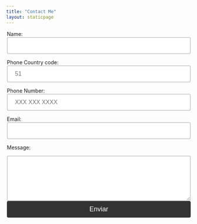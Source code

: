 ```yaml
---
title: "Contact Me"
layout: staticpage
---
```


<style>
  /* Estilos para el formulario */
  form {
    width: 500px; /* Ancho del formulario */
    margin: 0 auto; /* Centramos el formulario */
  }

  /* Estilos para los campos del formulario */
  input, textarea {
    width: 100%; /* Hacemos que los campos ocupen todo el ancho del formulario */
    padding: 12px 20px; /* Espacio interno para los campos */
    box-sizing: border-box; /* Ajustamos el tamaño de los campos a su contenido */
    border: 2px solid #ccc; /* Borde delgada y gris para los campos */
    border-radius: 4px; /* Esquinas redondeadas para los campos */
    font-size: 16px; /* Tamaño de la fuente para los campos */
    color: #333; /* Color de la fuente para los campos */
  }

  /* Estilos para el botón de envío */
  input[type="submit"] {
    width: 100%; /* Hacemos que el botón ocupe todo el ancho del formulario */
    background-color: #333; /* Color de fondo para el botón */
    color: #fff; /* Color de la fuente para el botón */
    font-size: 18px; /* Tamaño de la fuente para el botón */
    padding: 12px 20px; /* Espacio interno para el botón */
    border: none; /* Sin borde para el botón */
    border-radius: 4px; /* Esquinas redondeadas para el botón */
    cursor: pointer; /* Puntero del mouse al pasar por encima del botón */
  }
</style>

<!-- Formulario de contacto -->
<form>
  <!-- Campo para el nombre -->
  <label for="name">Name:</label><br>
  <input type="text" id="name" name="name"><br>

<!-- Campo para el código del país -->
<label for="country-code">Phone Country code:</label><br>
<input type="text" id="country-code" name="country-code" placeholder="51"><br>

<!-- Campo para el número de celular con código del país -->
<label for="phone">Phone Number:</label><br>
<input type="tel" id="phone" name="phone" placeholder="XXX XXX XXXX"><br>

  <!-- Campo para el correo electrónico -->
  <label for="email">Email:</label><br>
  <input type="email" id="email" name="email"><br>

  <!-- Campo para el mensaje -->
  <label for="message">Message:</label><br>
  <textarea id="message" name="message" rows="5" maxlength="500"></textarea><br>

  <!-- Botón de envío -->
  <input type="submit" value="Enviar">

</form>

<script>
  // Obtenemos el formulario
  const form = document.querySelector('form');

  // Agregamos un manejador de eventos para el evento submit del formulario
  form.addEventListener('submit', function(event) {
    // Prevenimos el comportamiento por defecto del formulario (recargar la página)
    event.preventDefault();

    // Obtenemos los datos del formulario
    const data = new FormData(form);
 
    // Creamos una solicitud HTTP POST hacia el script que procesará la información del formulario
    const request = new XMLHttpRequest();
    request.open('POST', 'http://144.22.34.252/blog/receive_message');
    request.send(data);

    // Cuando la solicitud termine, verificamos si el servidor ha devuelto una respuesta positiva
    request.addEventListener('load', function() {
      if (request.status === 200) {
        // Si el servidor ha devuelto una respuesta positiva, mostramos un mensaje de éxito al usuario
        alert('¡Formulario enviado correctamente!');
      } else {
        // Si el servidor ha devuelto una respuesta negativa, mostramos un mensaje de error al usuario
        alert('¡Error al enviar el formulario!');
      }
    });
  });
</script>



